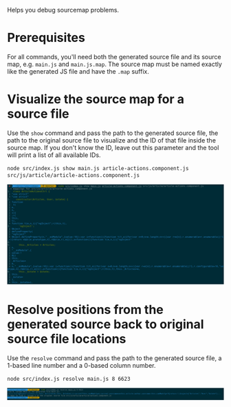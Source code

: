 Helps you debug sourcemap problems.

# Prerequisites

For all commands, you'll need both the generated source file and its source map, e.g.
`main.js` and `main.js.map`. The source map must be named exactly like the generated JS
file and have the `.map` suffix.

# Visualize the source map for a source file

Use the `show` command and pass the path to the generated source file, the path to the
original source file to visualize and the ID of that file inside the source map. If you don't
know the ID, leave out this parameter and the tool will print a list of all available IDs.

    node src/index.js show main.js article-actions.component.js src/js/article/article-actions.component.js

![Output of the show command](https://raw.githubusercontent.com/karottenreibe/sourcemap-analyzer/master/show-command.png)

# Resolve positions from the generated source back to original source file locations

Use the `resolve` command and pass the path to the generated source file, a 1-based line number and a 0-based column
number.

    node src/index.js resolve main.js 8 6623

![Output of the resolve command](https://raw.githubusercontent.com/karottenreibe/sourcemap-analyzer/master/resolve-command.png)

